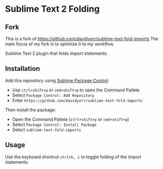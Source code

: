 Sublime Text 2 Folding
==========================

Fork
-----------
This is a fork of https://github.com/davidyorr/sublime-text-fold-imports
The main focus of my fork is to optimize it to my workflow.



Sublime Text 2 plugin that folds import statements.

Installation
------------
Add this repository using [Sublime Package Control][0]:

 * Use `ctrl+shift+p` or `cmd+shift+p` to open the Command Pallete
 * Select `Package Control: Add Repository`
 * Enter `https://github.com/davidyorr/sublime-text-fold-imports`

Then install the package:

 * Open the Command Pallete (`ctrl+shift+p` or `cmd+shift+p`)
 * Select `Package Control: Install Package`
 * Select `sublime-text-fold-imports`

Usage
-----
Use the keyboard shortcut `ctrl+k, i` to toggle folding of the import statements.


 [0]: http://wbond.net/sublime_packages/package_control
